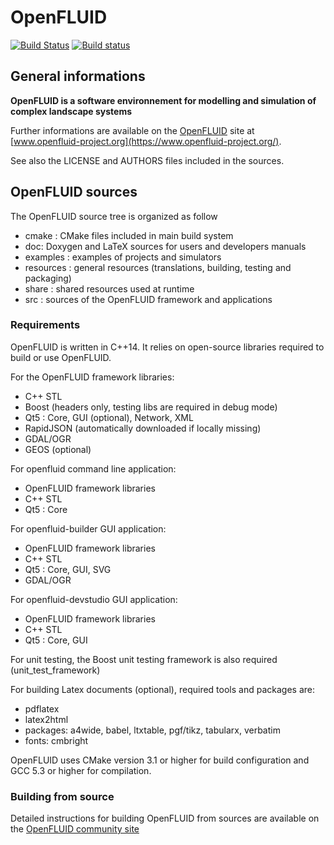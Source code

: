 OpenFLUID
=========

[![Build Status](https://travis-ci.org/OpenFLUID/openfluid.svg?branch=develop)](https://travis-ci.org/OpenFLUID/openfluid)
[![Build status](https://ci.appveyor.com/api/projects/status/6icywvsumu608uft/branch/develop?svg=true)](https://ci.appveyor.com/project/fabrejc/openfluid-hm6ac/branch/develop)


## General informations

**OpenFLUID is a software environnement for modelling and simulation
of complex landscape systems**

Further informations are available on the [OpenFLUID](https://www.openfluid-project.org/) site at [www.openfluid-project.org](https://www.openfluid-project.org/).

See also the LICENSE and AUTHORS files included in the sources.


## OpenFLUID sources 

The OpenFLUID source tree is organized as follow
- cmake : CMake files included in main build system 
- doc: Doxygen and LaTeX sources for users and developers manuals
- examples : examples of projects and simulators
- resources : general resources (translations, building, testing and packaging)
- share : shared resources used at runtime
- src : sources of the OpenFLUID framework and applications


### Requirements

OpenFLUID is written in C++14. It relies on open-source libraries required to build or use OpenFLUID.

For the OpenFLUID framework libraries:
  - C++ STL
  - Boost (headers only, testing libs are required in debug mode)
  - Qt5 : Core, GUI (optional), Network, XML
  - RapidJSON (automatically downloaded if locally missing)
  - GDAL/OGR
  - GEOS (optional)

For openfluid command line application:
  - OpenFLUID framework libraries
  - C++ STL
  - Qt5 : Core 

For openfluid-builder GUI application:
  - OpenFLUID framework libraries
  - C++ STL
  - Qt5 : Core, GUI, SVG
  - GDAL/OGR

For openfluid-devstudio GUI application:
  - OpenFLUID framework libraries
  - C++ STL
  - Qt5 : Core, GUI

For unit testing, the Boost unit testing framework is also required 
(unit_test_framework)

For building Latex documents (optional), required tools and packages are:
  - pdflatex
  - latex2html
  - packages: a4wide, babel, ltxtable, pgf/tikz, tabularx, verbatim
  - fonts: cmbright

OpenFLUID uses CMake version 3.1 or higher for build configuration and GCC 5.3 or higher for compilation.


### Building from source

Detailed instructions for building OpenFLUID from sources are available on the [OpenFLUID community site](https://community.openfluid-project.org/)



